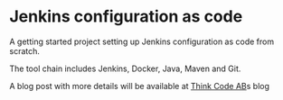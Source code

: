 # Jenkins configuration as code

A getting started project setting up Jenkins configuration as code from scratch.

The tool chain includes Jenkins, Docker, Java, Maven and Git.

A blog post with more details will be available at [Think Code AB](http://www.thinkcode.se/)s blog 